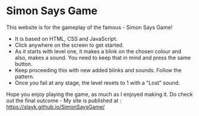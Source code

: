 # Simon Says Game

This website is for the gameplay of the famous - Simon Says Game!
- It is based on HTML, CSS and JavaScript.
- Click anywhere on the screen to get started.
- As it starts with level one, it makes a blink on the chosen colour and also, makes a sound. You need to keep that in mind and press the same button.
- Keep proceeding this with new added blinks and sounds. Follow the pattern. 
- Once you fail at any stage, the level resets to 1 with a "Lost" sound.

Hope you enjoy playing the game, as much as I enjoyed making it.
Do check out the final outcome - My site is published at : https://slayk.github.io/SimonSaysGame/
